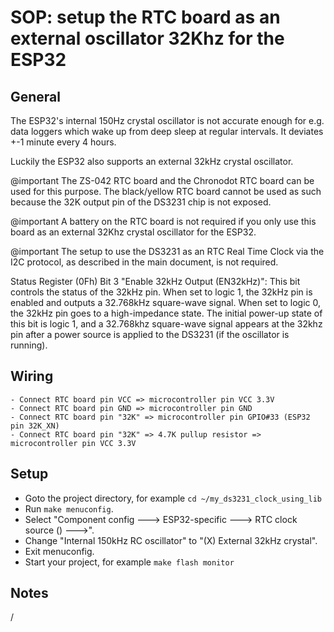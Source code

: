 # SOP: setup the RTC board as an external oscillator 32Khz for the ESP32

## General
The ESP32's internal 150Hz crystal oscillator is not accurate enough for e.g. data loggers which wake up from deep sleep at regular intervals. It deviates +-1 minute every 4 hours.

Luckily the ESP32 also supports an external 32kHz crystal oscillator.

@important The ZS-042 RTC board and the Chronodot RTC board can be used for this purpose. The black/yellow RTC board cannot be used as such because the 32K output pin of the DS3231 chip is not exposed.

@important A battery on the RTC board is not required if you only use this board as an external 32Khz crystal oscillator for the ESP32.

@important The setup to use the DS3231 as an RTC Real Time Clock via the I2C protocol, as described in the main document, is not required.

Status Register (0Fh) Bit 3 "Enable 32kHz Output (EN32kHz)": This bit controls the status of the 32kHz pin. When set to logic 1, the 32kHz pin is enabled and outputs a 32.768kHz square-wave signal. When set to logic 0, the 32kHz pin goes to a high-impedance state. The initial power-up state of this bit is logic 1, and a 32.768khz square-wave signal appears at the 32khz pin after a power source is applied to the DS3231 (if the oscillator is running).

## Wiring
```
- Connect RTC board pin VCC => microcontroller pin VCC 3.3V
- Connect RTC board pin GND => microcontroller pin GND
- Connect RTC board pin "32K" => microcontroller pin GPIO#33 (ESP32 pin 32K_XN)
- Connect RTC board pin "32K" => 4.7K pullup resistor => microcontroller pin VCC 3.3V
```

## Setup
- Goto the project directory, for example `cd ~/my_ds3231_clock_using_lib`
- Run `make menuconfig`.
- Select "Component config  ---> ESP32-specific  ---> RTC clock source ()  --->".
- Change "Internal 150kHz RC oscillator" to "(X) External 32kHz crystal".
- Exit menuconfig.
- Start your project, for example `make flash monitor`

## Notes
/

